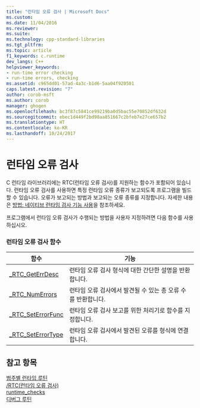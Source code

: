 ```yaml
---
title: "런타임 오류 검사 | Microsoft Docs"
ms.custom: 
ms.date: 11/04/2016
ms.reviewer: 
ms.suite: 
ms.technology: cpp-standard-libraries
ms.tgt_pltfrm: 
ms.topic: article
f1_keywords: c.runtime
dev_langs: C++
helpviewer_keywords:
- run-time error checking
- run-time errors, checking
ms.assetid: c965dd01-57ad-4a3c-b1d6-5aa04f920501
caps.latest.revision: "7"
author: corob-msft
ms.author: corob
manager: ghogen
ms.openlocfilehash: bc3f87c5841ce99219ba0d5bac55e70852df632d
ms.sourcegitcommit: ebec1d449f2bd98aa851667c2bfeb7e27ce657b2
ms.translationtype: HT
ms.contentlocale: ko-KR
ms.lasthandoff: 10/24/2017
---
```

# <a name="run-time-error-checking"></a>런타임 오류 검사
C 런타임 라이브러리에는 RTC(런타임 오류 검사)를 지원하는 함수가 포함되어 있습니다. 런타임 오류 검사를 사용하면 특정 런타임 오류 종류가 보고되도록 프로그램을 빌드할 수 있습니다. 오류가 보고되는 방법과 보고되는 오류 종류를 지정합니다. 자세한 내용은 [방법: 네이티브 런타임 검사 기능 사용](/visualstudio/debugger/how-to-use-native-run-time-checks)을 참조하세요.  
  
 프로그램에서 런타임 오류 검사가 수행되는 방법을 사용자 지정하려면 다음 함수를 사용하십시오.  
  
### <a name="run-time-error-checking-functions"></a>런타임 오류 검사 함수  
  
|함수|기능|  
|--------------|---------|  
|[_RTC_GetErrDesc](../c-runtime-library/reference/rtc-geterrdesc.md)|런타임 오류 검사 형식에 대한 간단한 설명을 반환합니다.|  
|[_RTC_NumErrors](../c-runtime-library/reference/rtc-numerrors.md)|런타임 오류 검사에서 발견될 수 있는 총 오류 수를 반환합니다.|  
|[_RTC_SetErrorFunc](../c-runtime-library/reference/rtc-seterrorfunc.md)|런타임 오류 검사 보고를 위한 처리기로 함수를 지정합니다.|  
|[_RTC_SetErrorType](../c-runtime-library/reference/rtc-seterrortype.md)|런타임 오류 검사에서 발견된 오류를 형식에 연결합니다.|  
  
## <a name="see-also"></a>참고 항목  
 [범주별 런타임 루틴](../c-runtime-library/run-time-routines-by-category.md)   
 [/RTC(런타임 오류 검사)](../build/reference/rtc-run-time-error-checks.md)   
 [runtime_checks](../preprocessor/runtime-checks.md)   
 [디버그 루틴](../c-runtime-library/debug-routines.md)